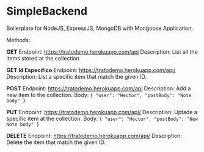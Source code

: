 # SimpleBackend
Boilerplate for NodeJS, ExpressJS, MongoDB with Mongoose Application.


Methods:

**GET**
Endpoint:  https://tratodemo.herokuapp.com/api
Description: List all the items stored at the collection

**GET Id Especifico**
Endpoint:  https://tratodemo.herokuapp.com/api/<ID>
Description: List a specific item that match the given ID.

**POST**
Endpoint:  https://tratodemo.herokuapp.com/api
Description: Add a new item to the collection.
Body: 
`{
	"user": "Hector",
	"postBody": "Note body"
}`

**PUT**
Endpoint:  https://tratodemo.herokuapp.com/api/<ID> 
Description: Uptade a specific item at the collection.
Body: 
`{
	"user": "Hector",
	"postBody": "New Note body"
}`

**DELETE**
Endpoint:  https://tratodemo.herokuapp.com/api/<ID> 
Description: Delete the item that match the given ID.

